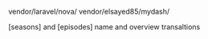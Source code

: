 vendor/laravel/nova/
vendor/elsayed85/mydash/



[seasons] and [episodes] name and overview transaltions 
